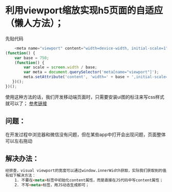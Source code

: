 # 利用viewport缩放实现h5页面的自适应（懒人方法）；

先贴代码

```js
    <meta name="viewport" content="width=device-width, initial-scale=1">
(function() {
    var base = 750;
    (function() {
        var scale = screen.width / base;
        var meta = document.querySelector('meta[name="viewport"]');
        meta.setAttribute('content', 'width=' + base + ',initial-scale=' + scale + ',maximum-scale=' + scale + ', minimum-scale=' + scale + ',user-scalable=0,target-densitydpi=device-dpi');
   })();
})();
```

使用这种方法的话，我们开发移动端页面时，只需要安装ui图的标注来写css样式就可以了；
[参考链接](http://jerryzou.com/posts/design-for-all-mobile-resolution/)

## 问题：

在开发过程中浏览器和微信没有问题，但在某些app中打开会出现问题，页面整体可以左右拖动

## 解决办法：

```html
经排查，visual viewport的宽度可以通过window.innerWidth获取，实际我们获取到的值是749px，比我们设定的width（width设定的是layout viewport的宽度）750px少1px，因此导致页面的实际宽度（layout viewport 宽度）大于可视区域的宽度（visual viewport的宽度），从而可以左右滑动。
有如下解决方法：
    1. 不要在<meta>标签中初始化content属性，而是直接在JS代码中写content属性；
    2. 不写<meta>标签，用JS动态生成即可；
```
